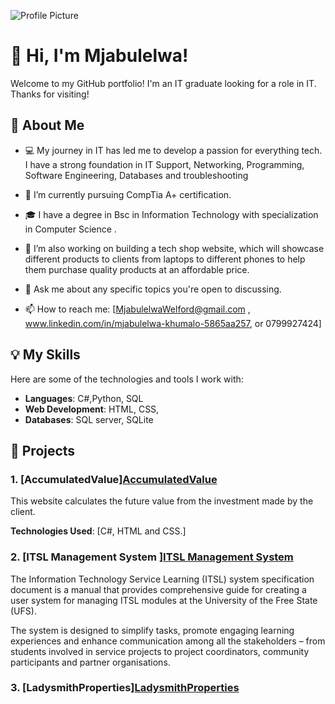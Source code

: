 ![Profile Picture](/Mjabulelwa1.jpg)
# 👋 Hi, I'm Mjabulelwa!

Welcome to my GitHub portfolio! I'm an IT graduate looking for a role in IT. Thanks for visiting!

## 🚀 About Me

- 💻 My journey in IT has led me to develop a passion for everything tech. I have a strong foundation in IT Support, Networking, Programming, Software Engineering, Databases and troubleshooting
- 🌱 I’m currently pursuing CompTia A+ certification.
- 🎓 I have a degree in Bsc in Information Technology with specialization in Computer Science .
- 🔭 I’m  also working on building a tech shop website, which will showcase different products to clients from laptops to different phones to help them purchase quality products at an affordable price.
  
- 💬 Ask me about any specific topics you're open to discussing.
- 📫 How to reach me: [MjabulelwaWelford@gmail.com
, www.linkedin.com/in/mjabulelwa-khumalo-5865aa257, or 0799927424]

## 💡 My Skills

Here are some of the technologies and tools I work with:

- **Languages**: C#,Python, SQL
- **Web Development**: HTML, CSS,
- **Databases**: SQL server, SQLite

## 🔧 Projects

### 1. [AccumulatedValue]<a href="https://github.com/Mjabulelwa/Accumulated-Value/tree/main/AccumulatedValue">AccumulatedValue</a>
This website calculates the future value from the investment 
made by the client. 

**Technologies Used**: [C#, HTML and CSS.]

### 2. [ITSL Management System ]<a href="https://github.com/Mjabulelwa/ITSL-Management-System/blob/main/ITSL%20Management%20system.pdf">ITSL Management System</a>
The Information Technology Service Learning (ITSL) system specification 
document is a manual that provides comprehensive guide for creating a user 
system for managing ITSL modules at the University of the Free State (UFS).  

The system is designed to simplify tasks, promote engaging learning 
experiences and enhance communication among all the stakeholders – from 
students involved in service projects to project coordinators, community 
participants and partner organisations.

### 3. [LadysmithProperties]<a href="https://github.com/Mjabulelwa/my-portfolio/main/LadysmithProperties.zip">LadysmithProperties</a>
